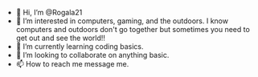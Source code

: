 - 👋 Hi, I’m @Rogala21
- 👀 I’m interested in computers, gaming, and the outdoors. I know computers and outdoors don't go together but sometimes you need to get out and see the world!!
- 🌱 I’m currently learning coding basics.
- 💞️ I’m looking to collaborate on anything basic.
- 📫 How to reach me message me.

<!---
Rogala21/Rogala21 is a ✨ special ✨ repository because its `README.md` (this file) appears on your GitHub profile.
You can click the Preview link to take a look at your changes.
--->
